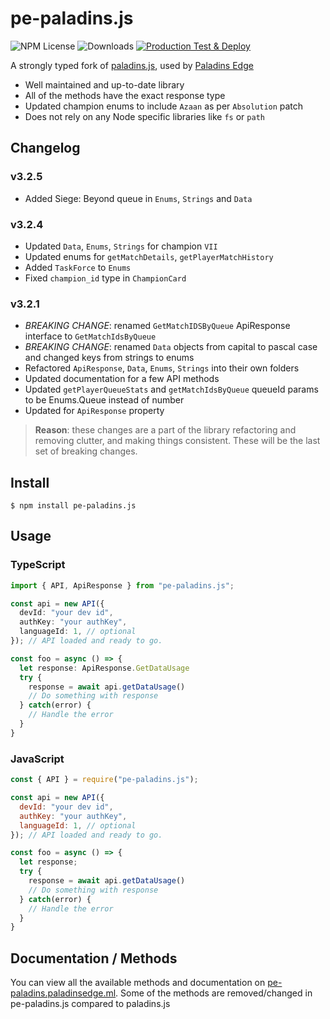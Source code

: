 # pe-paladins.js

![NPM License](https://img.shields.io/npm/l/pe-paladins.js.svg?style=flat) 
![Downloads](https://img.shields.io/npm/dm/pe-paladins.js.svg?style=flat)
[![Production Test & Deploy](https://github.com/tusharlock10/pe-paladins.js/actions/workflows/production-deploy.yml/badge.svg)](https://github.com/tusharlock10/pe-paladins.js/actions/workflows/production-deploy.yml)

A strongly typed fork of [paladins.js](https://www.npmjs.com/package/paladins.js), used by [Paladins Edge](https://paladinsedge.ml)

- Well maintained and up-to-date library
- All of the methods have the exact response type
- Updated champion enums to include `Azaan` as per `Absolution` patch
- Does not rely on any Node specific libraries like `fs` or `path`


## Changelog

### v3.2.5
- Added Siege: Beyond queue in `Enums`, `Strings` and `Data`

### v3.2.4
- Updated `Data`, `Enums`, `Strings` for champion `VII`
- Updated enums for `getMatchDetails`, `getPlayerMatchHistory`
- Added `TaskForce` to `Enums`
- Fixed `champion_id` type in `ChampionCard` 

### v3.2.1
- *BREAKING CHANGE*: renamed `GetMatchIDSByQueue` ApiResponse interface to `GetMatchIdsByQueue`
- *BREAKING CHANGE*: renamed `Data` objects from capital to pascal case and changed keys from strings to enums
- Refactored `ApiResponse`, `Data`, `Enums`, `Strings` into their own folders
- Updated documentation for a few API methods
- Updated `getPlayerQueueStats` and `getMatchIdsByQueue` queueId params to be Enums.Queue instead of number
- Updated for `ApiResponse` property

>__Reason__: these changes are a part of the library refactoring and removing clutter, and making things consistent. These will be the last set of breaking changes.


## Install

```
$ npm install pe-paladins.js
```

## Usage

### TypeScript

```typescript
import { API, ApiResponse } from "pe-paladins.js";

const api = new API({
  devId: "your dev id",
  authKey: "your authKey",
  languageId: 1, // optional
}); // API loaded and ready to go.

const foo = async () => {
  let response: ApiResponse.GetDataUsage
  try {
    response = await api.getDataUsage()
    // Do something with response
  } catch(error) {
    // Handle the error
  }
}
```

### JavaScript

```javascript
const { API } = require("pe-paladins.js");

const api = new API({
  devId: "your dev id",
  authKey: "your authKey",
  languageId: 1, // optional
}); // API loaded and ready to go.

const foo = async () => {
  let response;
  try {
    response = await api.getDataUsage()
    // Do something with response
  } catch(error) {
    // Handle the error
  }
}
```

## Documentation / Methods

You can view all the available methods and documentation on [pe-paladins.paladinsedge.ml](https://pe-paladins.paladinsedge.ml/). Some of the methods are removed/changed in pe-paladins.js compared to paladins.js
